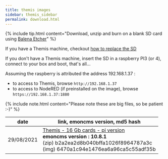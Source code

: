 ```yaml
---
title: themis images
sidebar: themis_sidebar
permalink: download.html
---
```

{% include tip.html content="Download, unzip and burn on a blank SD card using [Balena Etcher](https://www.balena.io/etcher)" %}

If you have a Themis machine, checkout [how to replace the SD](Themis_change_SD) 

If you don't have a Themis machine, insert the SD in a raspberry PI3 (or 4), connect to your box and boot, that's all...

Assuming the raspberry is attributed the address 192.168.1.37 :
- to access to Themis, browse `http://192.168.1.37`
- to access to NodeRED (if preinstalled on the image), browse `https://192.168.1.37:1880`

{% include note.html content="Please note these are big files, so be patient :-)" %}

date | link, emoncms version, md5 hash
--|--
29/08/2021 | [Themis - 16 Gb cards - pi version](https://drive.google.com/uc?id=1SM9nP_75u8EXGqZST3VIVUsi-6czyYox&export=download) <br> **emoncms version : 10.8.1** <br> (zip) b2a2ea2d8b040bffa1026f8964787a3c <br> (img) 6470a1c94e1476ea6a96ca5c55adf35b
